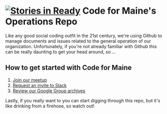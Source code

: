 [![Stories in Ready](https://badge.waffle.io/code4maine/code4maine-ops.png?label=ready&title=Ready)](https://waffle.io/code4maine/code4maine-ops)
Code for Maine's Operations Repo
===================================

Like any good social coding outfit in the 21st century, we're using Github to manage documents and issues related to the general operation of our organization. Unfortunately, if you're not already familiar with Github this can be really daunting to get your head around, so ...

How to get started with Code for Maine
---------------------------------------

1. [Join our meetup](http://www.meetup.com/Code-for-Maine/)
2. [Request an invite to Slack](http://www.meetup.com/Code-for-Maine/messages/boards/thread/48965624)
3. [Review our Google Group archives](https://groups.google.com/a/codeforamerica.org/forum/#!forum/maine-brigade)

Lastly, if you really want to you can start digging through this repo, but it's like drinking from a firehose, so watch out!

